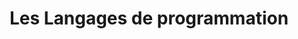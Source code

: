 ---
layout: default
title: "Les Langages de programmation"
nav_order: 2
parent: "Apprendre à programmer"
has_children: true
---